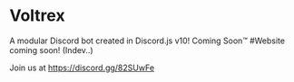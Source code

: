 # Voltrex
A modular Discord bot created in Discord.js v10! Coming Soon™
#Website coming soon! (Indev..)

Join us at https://discord.gg/82SUwFe
